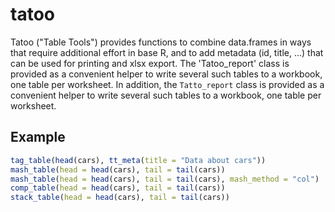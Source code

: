 # tatoo

Tatoo ("Table Tools") provides functions to combine data.frames in ways that 
  require additional effort in  base R, and to add metadata (id, title, ...) 
  that can be used for printing and xlsx export. The 'Tatoo_report' class is 
  provided as a convenient helper to write several such tables to a workbook, 
  one table per worksheet. In addition, the `Tatto_report`
  class is provided as a convenient helper to write several such tables to a 
  workbook, one table per worksheet.
  
## Example

```R
tag_table(head(cars), tt_meta(title = "Data about cars"))
mash_table(head = head(cars), tail = tail(cars))
mash_table(head = head(cars), tail = tail(cars), mash_method = "col")
comp_table(head = head(cars), tail = tail(cars))
stack_table(head = head(cars), tail = tail(cars))
```
